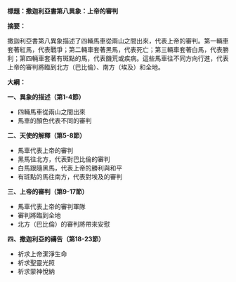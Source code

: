 **標題：撒迦利亞書第八異象：上帝的審判**

**摘要：**

撒迦利亞書第八異象描述了四輛馬車從兩山之間出來，代表上帝的審判。第一輛車套著紅馬，代表戰爭；第二輛車套著黑馬，代表死亡；第三輛車套著白馬，代表勝利；第四輛車套著有斑點的馬，代表饑荒或疾病。這些馬車往不同方向行進，代表上帝的審判將臨到北方（巴比倫）、南方（埃及）和全地。

**大綱：**

**一、異象的描述（第1-4節）**
* 四輛馬車從兩山之間出來
* 馬車的顏色代表不同的審判

**二、天使的解釋（第5-8節）**
* 馬車代表上帝的審判
* 黑馬往北方，代表對巴比倫的審判
* 白馬跟隨黑馬，代表上帝的勝利與和平
* 有斑點的馬往南方，代表對埃及的審判

**三、上帝的審判（第9-17節）**
* 馬車代表上帝的審判軍隊
* 審判將臨到全地
* 北方（巴比倫）的審判將帶來安慰

**四、撒迦利亞的禱告（第18-23節）**
* 祈求上帝潔淨生命
* 祈求聖靈光照
* 祈求蒙神悅納